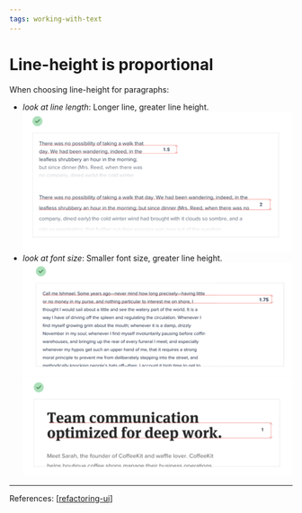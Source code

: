 ```yaml
--- 
tags: working-with-text
---
```


# Line-height is proportional

When choosing line-height for paragraphs:
- *look at line length*: Longer line, greater line height.
  ![](../../attachments/2021-02-20-10-05-38.png)
- *look at font size*: Smaller font size, greater line height.
  ![](../../attachments/2021-02-20-10-06-19.png)
  ![](../../attachments/2021-02-20-10-06-31.png)

---
References:
[[refactoring-ui]]

[//begin]: # "Autogenerated link references for markdown compatibility"
[refactoring-ui]: refactoring-ui.md "Refactoring UI"
[//end]: # "Autogenerated link references"